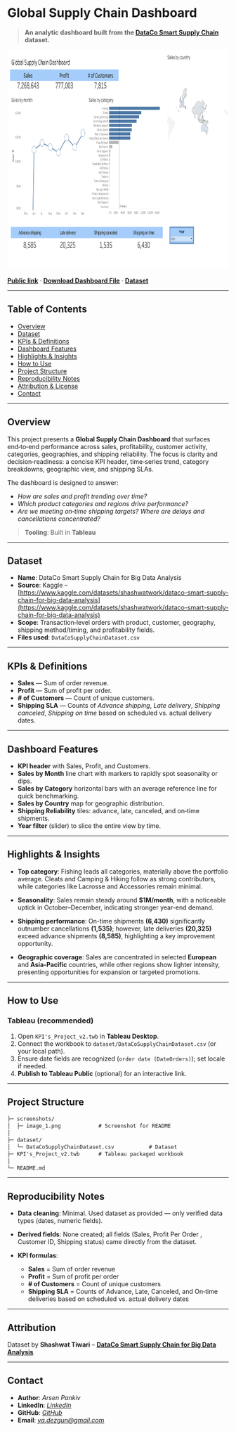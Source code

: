 
# Global Supply Chain Dashboard

> **An analytic dashboard built from the [DataCo Smart Supply Chain](https://www.kaggle.com/datasets/shashwatwork/dataco-smart-supply-chain-for-big-data-analysis) dataset.**


<div align="center">
  <img src="screenshots/image_1.png" alt="image_1" width="1000" height="500" />
</div>




[**Public link**](https://public.tableau.com/app/profile/arsen.pankiv/viz/KPIs_Project_v2/Dashboard1?publish=yes) · [**Download Dashboard File**](KPI's_Project_v2.twb) · [**Dataset**](https://www.kaggle.com/datasets/shashwatwork/dataco-smart-supply-chain-for-big-data-analysis)


---

## Table of Contents

* [Overview](#overview)
* [Dataset](#dataset)
* [KPIs & Definitions](#kpis--definitions)
* [Dashboard Features](#dashboard-features)
* [Highlights & Insights](#highlights--insights)
* [How to Use](#how-to-use)
* [Project Structure](#project-structure)
* [Reproducibility Notes](#reproducibility-notes)
* [Attribution & License](#attribution--license)
* [Contact](#contact)

---

## Overview

This project presents a **Global Supply Chain Dashboard** that surfaces end‑to‑end performance across sales, profitability, customer activity, categories, geographies, and shipping reliability. The focus is clarity and decision‑readiness: a concise KPI header, time‑series trend, category breakdowns, geographic view, and shipping SLAs.

The dashboard is designed to answer:

* *How are sales and profit trending over time?*
* *Which product categories and regions drive performance?*
* *Are we meeting on‑time shipping targets? Where are delays and cancellations concentrated?*

> **Tooling**: Built in **Tableau**

---

## Dataset

* **Name**: DataCo Smart Supply Chain for Big Data Analysis
* **Source**: Kaggle – [https://www.kaggle.com/datasets/shashwatwork/dataco-smart-supply-chain-for-big-data-analysis](https://www.kaggle.com/datasets/shashwatwork/dataco-smart-supply-chain-for-big-data-analysis)
* **Scope**: Transaction‑level orders with product, customer, geography, shipping method/timing, and profitability fields.
* **Files used**: `DataCoSupplyChainDataset.csv` 

---

## KPIs & Definitions

* **Sales** — Sum of order revenue.
* **Profit** — Sum of profit per order.
* **# of Customers** — Count of unique customers.
* **Shipping SLA** — Counts of *Advance shipping*, *Late delivery*, *Shipping canceled*, *Shipping on time* based on scheduled vs. actual delivery dates.


---

## Dashboard Features

* **KPI header** with Sales, Profit, and Customers.
* **Sales by Month** line chart with markers to rapidly spot seasonality or dips.
* **Sales by Category** horizontal bars with an average reference line for quick benchmarking.
* **Sales by Country** map for geographic distribution.
* **Shipping Reliability** tiles: advance, late, canceled, and on‑time shipments.
* **Year filter** (slider) to slice the entire view by time.

---

## Highlights & Insights

* **Top category**: Fishing leads all categories, materially above the portfolio average. Cleats and Camping & Hiking follow as strong contributors, while categories like Lacrosse and Accessories remain minimal.

* **Seasonality**: Sales remain steady around **$1M/month**, with a noticeable uptick in October–December, indicating stronger year-end demand.

* **Shipping performance**: On-time shipments **(6,430)** significantly outnumber cancellations **(1,535)**; however, late deliveries **(20,325)** exceed advance shipments **(8,585)**, highlighting a key improvement opportunity.

* **Geographic coverage**: Sales are concentrated in selected **European** and **Asia-Pacific** countries, while other regions show lighter intensity, presenting opportunities for expansion or targeted promotions.

---

## How to Use

### Tableau (recommended)

1. Open `KPI's_Project_v2.twb` in **Tableau Desktop**.
2. Connect the workbook to `dataset/DataCoSupplyChainDataset.csv` (or your local path).
3. Ensure date fields are recognized (`order date (DateOrders)`); set locale if needed.
4. **Publish to Tableau Public** (optional) for an interactive link.

---

## Project Structure

```
├─ screenshots/
│  ├─ image_1.png            # Screenshot for README
│  
├─ dataset/
│  └─ DataCoSupplyChainDataset.csv           # Dataset
├─ KPI's_Project_v2.twb      # Tableau packaged workbook
│  
└─ README.md
```

---

## Reproducibility Notes

* **Data cleaning**: Minimal. Used dataset as provided — only verified data types (dates, numeric fields).
* **Derived fields**: None created; all fields (Sales, Profit Per Order
, Customer ID, Shipping status) came directly from the dataset.
* **KPI formulas**:

  * **Sales** = Sum of order revenue
  * **Profit** = Sum of profit per order
  * **# of Customers** = Count of unique customers
  * **Shipping SLA** = Counts of Advance, Late, Canceled, and On‑time deliveries based on scheduled vs. actual delivery dates



---

## Attribution

Dataset by **Shashwat Tiwari**  – [**DataCo Smart Supply Chain for Big Data Analysis**](https://www.kaggle.com/datasets/shashwatwork/dataco-smart-supply-chain-for-big-data-analysis)

---

## Contact

* **Author**: *Arsen Pankiv*
* **LinkedIn**: *[LinkedIn](https://www.linkedin.com/in/arsen-pankiv-6082b4349/)*
* **GitHub**: *[GitHub](https://github.com/Arsen-Pankiv)*
* **Email**: *[ya.dezgun@gmail.com](mailto:ya.dezgun@gmail.com)*





